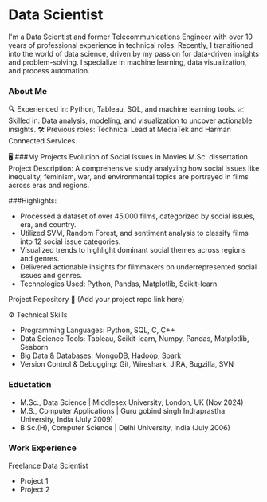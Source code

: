 # Data Scientist
I'm a Data Scientist and former Telecommunications Engineer with over 10 years of professional experience in technical roles. Recently, I transitioned into the world of data science, driven by my passion for data-driven insights and problem-solving. I specialize in machine learning, data visualization, and process automation.

### About Me
🔍 Experienced in: Python, Tableau, SQL, and machine learning tools.
📈 Skilled in: Data analysis, modeling, and visualization to uncover actionable insights.
🛠️ Previous roles: Technical Lead at MediaTek and Harman Connected Services.

🖥️ ###My Projects
Evolution of Social Issues in Movies
M.Sc. dissertation Project
Description:
A comprehensive study analyzing how social issues like inequality, feminism, war, and environmental topics are portrayed in films across eras and regions.

###Highlights:

- Processed a dataset of over 45,000 films, categorized by social issues, era, and country.
- Utilized SVM, Random Forest, and sentiment analysis to classify films into 12 social issue categories.
- Visualized trends to highlight dominant social themes across regions and genres.
- Delivered actionable insights for filmmakers on underrepresented social issues and genres.
- Technologies Used: Python, Pandas, Matplotlib, Scikit-learn.

Project Repository 🔗 (Add your project repo link here)

⚙️ Technical Skills
- Programming Languages: Python, SQL, C, C++
- Data Science Tools: Tableau, Scikit-learn, Numpy, Pandas, Matplotlib, Seaborn
- Big Data & Databases: MongoDB, Hadoop, Spark
- Version Control & Debugging: Git, Wireshark, JIRA, Bugzilla, SVN

### Eductation
- M.Sc., Data Science | Middlesex University, London, UK (Nov 2024)
- M.S., Computer Applications | Guru gobind singh Indraprastha University, India (July 2009)
- B.Sc.(H), Computer Science | Delhi University, India (July 2006)

### Work Experience
Freelance Data Scientist
- Project 1
- Project 2
